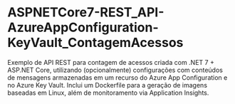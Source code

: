 # ASPNETCore7-REST_API-AzureAppConfiguration-KeyVault_ContagemAcessos
Exemplo de API REST para contagem de acessos criada com .NET 7 + ASP.NET Core, utilizando (opcionalmente) configurações com conteúdos de mensagens armazenadas em um recurso do Azure App Configuration e no Azure Key Vault. Inclui um Dockerfile para a geração de imagens baseadas em Linux, além de monitoramento via Application Insights.
